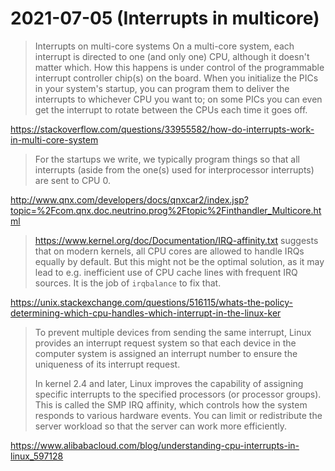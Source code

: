 # 2021-07-05 (Interrupts in multicore)

> Interrupts on multi-core systems On a multi-core system, each interrupt is directed to one (and only one) CPU, although it doesn't matter which. How this happens is under control of the programmable interrupt controller chip(s) on the board. When you initialize the PICs in your system's startup, you can program them to deliver the interrupts to whichever CPU you want to; on some PICs you can even get the interrupt to rotate between the CPUs each time it goes off.

https://stackoverflow.com/questions/33955582/how-do-interrupts-work-in-multi-core-system

>  For the startups we write, we typically program things so that all interrupts (aside from the one(s) used for interprocessor interrupts) are sent to CPU 0. 

http://www.qnx.com/developers/docs/qnxcar2/index.jsp?topic=%2Fcom.qnx.doc.neutrino.prog%2Ftopic%2Finthandler_Multicore.html

> https://www.kernel.org/doc/Documentation/IRQ-affinity.txt suggests that on modern kernels, all CPU cores are allowed to handle IRQs equally by default. But this might not be the optimal solution, as it may lead to e.g. inefficient use of CPU cache lines with frequent IRQ sources. It is the job of `irqbalance` to fix that.

https://unix.stackexchange.com/questions/516115/whats-the-policy-determining-which-cpu-handles-which-interrupt-in-the-linux-ker

> To prevent multiple devices from sending the same interrupt, Linux provides an interrupt request system so that each device in the computer system is assigned an interrupt number to ensure the uniqueness of its interrupt request.
>
> In kernel 2.4 and later, Linux improves the capability of assigning specific interrupts to the specified processors (or processor groups). This is called the SMP IRQ affinity, which controls how the system responds to various hardware events. You can limit or redistribute the server workload so that the server can work more efficiently.

https://www.alibabacloud.com/blog/understanding-cpu-interrupts-in-linux_597128